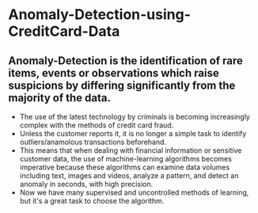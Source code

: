 # Anomaly-Detection-using-CreditCard-Data

## Anomaly-Detection is the identification of rare items, events or observations which raise suspicions by differing significantly from the majority of the data.

- The use of the latest technology by criminals is becoming increasingly complex with the methods of credit card fraud. 
- Unless the customer reports it, it is no longer a simple task to identify outliers/anamolous transactions beforehand. 
- This means that when dealing with financial information or sensitive customer data, the use of machine-learning algorithms becomes imperative because these algorithms can examine data volumes including text, images and videos, analyze a pattern, and detect an anomaly in seconds, with high precision. 
- Now we have many supervised and uncontrolled methods of learning, but it's a great task to choose the algorithm.
